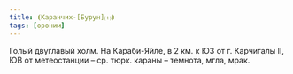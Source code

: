 ```yaml
---
title: ⦗Каранчих-[Бурун]⒯⦘
tags: [ороним]
---
```


Голый двуглавый холм. На Караби-Яйле, в 2 км. к ЮЗ от г. Карчигалы II, ЮВ от
метеостанции – ср. тюрк. караны – темнота, мгла, мрак.
